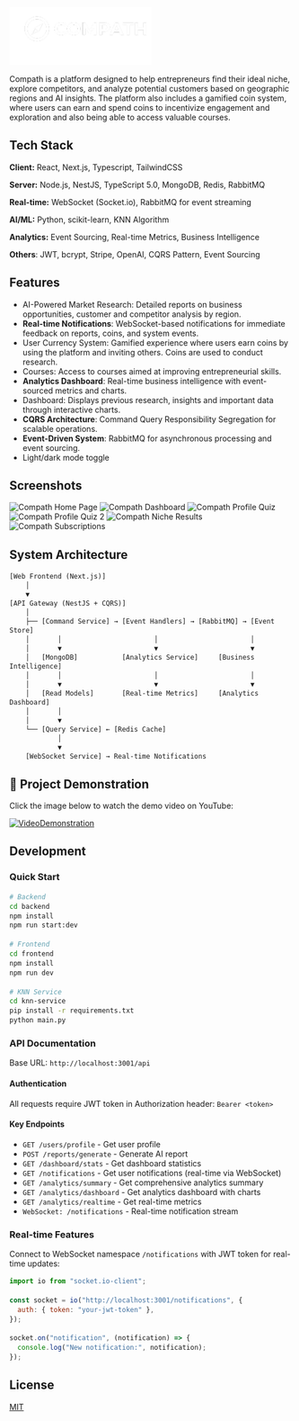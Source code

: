![Logo](./frontend/public/images/logo-full-white.png)

Compath is a platform designed to help entrepreneurs find their ideal niche, explore competitors, and analyze potential customers based on geographic regions and AI insights. The platform also includes a gamified coin system, where users can earn and spend coins to incentivize engagement and exploration and also being able to access valuable courses.

## Tech Stack

**Client:** React, Next.js, Typescript, TailwindCSS

**Server:** Node.js, NestJS, TypeScript 5.0, MongoDB, Redis, RabbitMQ

**Real-time:** WebSocket (Socket.io), RabbitMQ for event streaming

**AI/ML:** Python, scikit-learn, KNN Algorithm

**Analytics:** Event Sourcing, Real-time Metrics, Business Intelligence

**Others**: JWT, bcrypt, Stripe, OpenAI, CQRS Pattern, Event Sourcing

## Features

- AI-Powered Market Research: Detailed reports on business opportunities, customer and competitor analysis by region.
- **Real-time Notifications**: WebSocket-based notifications for immediate feedback on reports, coins, and system events.
- User Currency System: Gamified experience where users earn coins by using the platform and inviting others. Coins are used to conduct research.
- Courses: Access to courses aimed at improving entrepreneurial skills.
- **Analytics Dashboard**: Real-time business intelligence with event-sourced metrics and charts.
- Dashboard: Displays previous research, insights and important data through interactive charts.
- **CQRS Architecture**: Command Query Responsibility Segregation for scalable operations.
- **Event-Driven System**: RabbitMQ for asynchronous processing and event sourcing.
- Light/dark mode toggle

## Screenshots

![Compath Home Page](https://i.ibb.co/0yLVcG9g/1111.png)
![Compath Dashboard](https://i.ibb.co/49nWcCx/dfdf.png)
![Compath Profile Quiz](https://i.ibb.co/23RhnCk8/4compath3.png)
![Compath Profile Quiz 2](https://i.ibb.co/39Z74GR0/4compath2.png)
![Compath Niche Results](https://i.ibb.co/BKY92853/compath3.png)
![Compath Subscriptions](https://i.ibb.co/5Xx16Sv4/compath.png)

## System Architecture

```
[Web Frontend (Next.js)]
    │
    ▼
[API Gateway (NestJS + CQRS)]
    │
    ├── [Command Service] → [Event Handlers] → [RabbitMQ] → [Event Store]
    │       │                       │                       │
    │       ▼                       ▼                       ▼
    │   [MongoDB]           [Analytics Service]     [Business Intelligence]
    │       │                       │                       │
    │       ▼                       ▼                       ▼
    │   [Read Models]       [Real-time Metrics]     [Analytics Dashboard]
    │       │
    │       ▼
    └── [Query Service] ← [Redis Cache]
            │
            ▼
    [WebSocket Service] → Real-time Notifications
```

## 🎥 Project Demonstration

Click the image below to watch the demo video on YouTube:

[![VideoDemonstration](https://img.youtube.com/vi/GFLlJt3nNR0/hqdefault.jpg)](https://youtu.be/GFLlJt3nNR0)

## Development

### Quick Start

```bash
# Backend
cd backend
npm install
npm run start:dev

# Frontend
cd frontend
npm install
npm run dev

# KNN Service
cd knn-service
pip install -r requirements.txt
python main.py
```

### API Documentation

Base URL: `http://localhost:3001/api`

#### Authentication

All requests require JWT token in Authorization header: `Bearer <token>`

#### Key Endpoints

- `GET /users/profile` - Get user profile
- `POST /reports/generate` - Generate AI report
- `GET /dashboard/stats` - Get dashboard statistics
- `GET /notifications` - Get user notifications (real-time via WebSocket)
- `GET /analytics/summary` - Get comprehensive analytics summary
- `GET /analytics/dashboard` - Get analytics dashboard with charts
- `GET /analytics/realtime` - Get real-time metrics
- `WebSocket: /notifications` - Real-time notification stream

### Real-time Features

Connect to WebSocket namespace `/notifications` with JWT token for real-time updates:

```javascript
import io from "socket.io-client";

const socket = io("http://localhost:3001/notifications", {
  auth: { token: "your-jwt-token" },
});

socket.on("notification", (notification) => {
  console.log("New notification:", notification);
});
```

## License

[MIT](https://choosealicense.com/licenses/mit/)
